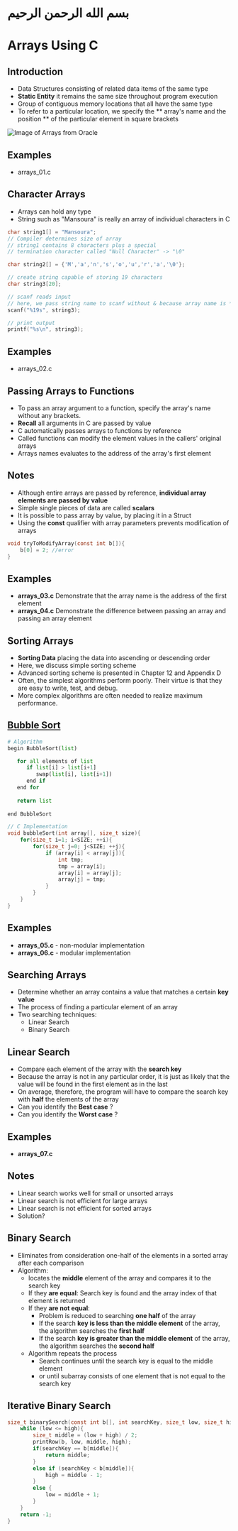 # بسم الله الرحمن الرحيم

# Arrays Using C

## Introduction
- Data Structures consisting of related data items of the same type
- **Static Entity** it remains the same size throughout program execution
- Group of contiguous memory locations that all have the same type
- To refer to a particular location, we specify the ** array's name and the position ** of the particular element in square brackets

![Image of Arrays from Oracle](https://docs.oracle.com/javase/tutorial/figures/java/objects-tenElementArray.gif)

## Examples
- arrays_01.c

## Character Arrays
- Arrays can hold any type
- String such as "Mansoura" is really an array of individual characters in C

```C
char string1[] = "Mansoura";
// Compiler determines size of array
// string1 contains 8 characters plus a special
// termination character called "Null Character" -> "\0"

char string2[] = {'M','a','n','s','o','u','r','a','\0'};

// create string capable of storing 19 characters
char string3[20];

// scanf reads input
// here, we pass string name to scanf without & because array name is * to 1st element
scanf("%19s", string3);

// print output
printf("%s\n", string3);
```

## Examples
- arrays_02.c

## Passing Arrays to Functions
- To pass an array argument to a function, specify the array's name without any brackets.
- **Recall** all arguments in C are passed by value
- C automatically passes arrays to functions by reference
- Called functions can modify the element values in the callers' original arrays
- Arrays names evaluates to the address of the array's first element

## Notes
- Although entire arrays are passed by reference, **individual array elements are passed by value**
- Simple single pieces of data are called **scalars**
- It is possible to pass array by value, by placing it in a Struct
- Using the **const** qualifier with array parameters prevents modification of arrays
```C
void tryToModifyArray(const int b[]){
    b[0] = 2; //error
}
```

## Examples
- **arrays_03.c** Demonstrate that the array name is the address of the first element
- **arrays_04.c** Demonstrate the difference between passing an array and passing an array element

## Sorting Arrays
- **Sorting Data** placing the data into ascending or descending order
- Here, we discuss simple sorting scheme
- Advanced sorting scheme is presented in Chapter 12 and Appendix D
- Often, the simplest algorithms perform poorly. Their virtue is that they are easy to write, test, and debug.
- More complex algorithms are often needed to realize maximum performance.

## [Bubble Sort](https://www.tutorialspoint.com/data_structures_algorithms/bubble_sort_algorithm.htm)

```Python
# Algorithm
begin BubbleSort(list)

   for all elements of list
      if list[i] > list[i+1]
         swap(list[i], list[i+1])
      end if
   end for
   
   return list
   
end BubbleSort
```
```C
// C Implementation
void bubbleSort(int array[], size_t size){
    for(size_t i=1; i<SIZE; ++i){
        for(size_t j=0; j<SIZE; ++j){
            if (array[i] < array[j]){
                int tmp;
                tmp = array[i];
                array[i] = array[j];
                array[j] = tmp;
            } 
        }
    }
}
```

## Examples
- **arrays_05.c** - non-modular implementation
- **arrays_06.c** - modular implementation

## Searching Arrays
- Determine whether an array contains a value that matches a certain **key value**
- The process of finding a particular element of an array
- Two searching techniques:
  - Linear Search
  - Binary Search

## Linear Search
- Compare each element of the array with the **search key**
- Because the array is not in any particular order, it is just as likely that the value will be found in the first element as in the last
- On average, therefore, the program will have to compare the search key with **half** the elements of the array
- Can you identify the **Best case** ?
- Can you identify the **Worst case** ?

## Examples
- **arrays_07.c**

## Notes
- Linear search works well for small or unsorted arrays
- Linear search is not efficient for large arrays
- Linear search is not efficient for sorted arrays
- Solution?

## Binary Search
- Eliminates from consideration one-half of the elements in a sorted array after each comparison
- Algorithm:
  - locates the **middle** element of the array and compares it to the search key
  - If they **are equal**: Search key is found and the array index of that element is returned
  - If they **are not equal**: 
    - Problem is reduced to searching **one half** of the array
    - If the search **key is less than the middle element** of the array, the algorithm searches the **first half**
    - If the search **key is greater than the middle element** of the array, the algorithm searches the **second half**
  - Algorithm repeats the process
    - Search continues until the search key is equal to the middle element
    - or until subarray consists of one element that is not equal to the search key

## Iterative Binary Search
```C
size_t binarySearch(const int b[], int searchKey, size_t low, size_t high){
    while (low <= high){
        size_t middle = (low + high) / 2;
        printRow(b, low, middle, high);
        if(searchKey == b[middle]){
            return middle;
        }
        else if (searchKey < b[middle]){
            high = middle - 1;
        }
        else {
            low = middle + 1;
        }
    }
    return -1;
}
```